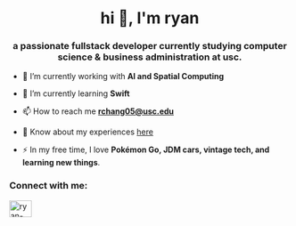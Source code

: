 <h1 align="center">hi 👋, I'm ryan</h1>
<h3 align="center">a passionate fullstack developer currently studying computer science & business administration at usc.</h3>

- 🔭 I’m currently working with **AI and Spatial Computing**

- 🌱 I’m currently learning **Swift**

- 📫 How to reach me **rchang05@usc.edu**

- 📄 Know about my experiences [here](https://rchang.vercel.app)

- ⚡ In my free time, I love **Pokémon Go, JDM cars, vintage tech, and learning new things**.
  
<h3 align="left">Connect with me:</h3>
<p align="left">
<a href="https://linkedin.com/in/ryanchang29" target="blank"><img align="center" src="https://raw.githubusercontent.com/rahuldkjain/github-profile-readme-generator/master/src/images/icons/Social/linked-in-alt.svg" alt="ryan-chang-r3642370" height="30" width="40" /></a>
</p>

